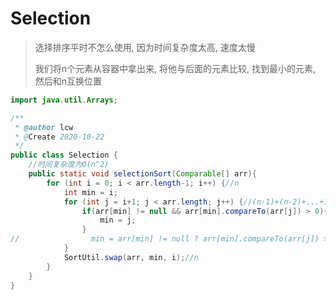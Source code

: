 # Selection

> 选择排序平时不怎么使用, 因为时间复杂度太高, 速度太慢
>
> 我们将n个元素从容器中拿出来, 将他与后面的元素比较, 找到最小的元素, 然后和n互换位置

```java
import java.util.Arrays;

/**
 * @author lcw
 * @Create 2020-10-22
 */
public class Selection {
    //时间复杂度为O(n^2)
    public static void selectionSort(Comparable[] arr){
        for (int i = 0; i < arr.length-1; i++) {//n
            int min = i;
            for (int j = i+1; j < arr.length; j++) {//(n-1)+(n-2)+...+1
                if(arr[min] != null && arr[min].compareTo(arr[j]) > 0){
                    min = j;
                }
//                min = arr[min] != null ? arr[min].compareTo(arr[j]) > 0 ? j : min : min;
            }
            SortUtil.swap(arr, min, i);//n
        }
    }
}
```

